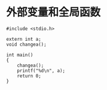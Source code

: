 # 外部变量和全局函数

```{code-block} c
#include <stdio.h>

extern int a;
void changea();

int main()
{
    changea();
    printf("%d\n", a);
    return 0;
}
```
